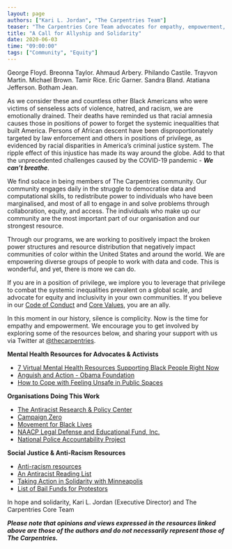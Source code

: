 ```yaml
---
layout: page
authors: ["Kari L. Jordan", "The Carpentries Team"]
teaser: "The Carpentries Core Team advocates for empathy, empowerment, and equity"
title: "A Call for Allyship and Solidarity"
date: 2020-06-03
time: "09:00:00"
tags: ["Community", "Equity"]
---
```

George Floyd. Breonna Taylor. Ahmaud Arbery. Philando Castile. Trayvon Martin. Michael Brown. Tamir Rice. Eric Garner. Sandra Bland. Atatiana Jefferson. Botham Jean.

As we consider these and countless other Black Americans who were victims of senseless acts of violence, hatred, and racism, we are emotionally drained. Their deaths have reminded us that racial amnesia causes those in positions of power to forget the systemic inequalities that built America. Persons of African descent have been disproportionately targeted by law enforcement and others in positions of privilege, as evidenced by racial disparities in America’s criminal justice system. The ripple effect of this injustice has made its way around the globe. Add to that the unprecedented challenges caused by the COVID-19 pandemic - ***We can’t breathe***.

We find solace in being members of The Carpentries community. Our community engages daily in the struggle to democratise data and computational skills, to redistribute power to individuals who have been marginalised, and most of all to engage in and solve problems through collaboration, equity, and access. The individuals who make up our community are the most important part of our organisation and our strongest resource.

Through our programs, we are working to positively impact the broken power structures and resource distribution that negatively impact communities of color within the United States and around the world. We are empowering diverse groups of people to work with data and code. This is wonderful, and yet, there is more we can do.

If you are in a position of privilege, we implore you to leverage that privilege to combat the systemic inequalities prevalent on a global scale, and advocate for equity and inclusivity in your own communities. If you believe in our [Code of Conduct](https://docs.carpentries.org/topic_folders/policies/code-of-conduct.html) and [Core Values](https://carpentries.org/values/), you are an ally.

In this moment in our history, silence is complicity. Now is the time for empathy and empowerment. We encourage you to get involved by exploring some of the resources below, and sharing your support with us via Twitter at [@thecarpentries](https://twitter.com/thecarpentries).

__Mental Health Resources for Advocates & Activists__
- [7 Virtual Mental Health Resources Supporting Black People Right Now](https://www.bonappetit.com/story/virtual-mental-health-resources)
- [Anguish and Action - Obama Foundation](https://www.obama.org/anguish-and-action/)
- [How to Cope with Feeling Unsafe in Public Spaces](https://www.arfa.co/articles/feeling-unsafe-in-public)

__Organisations Doing This Work__
- [The Antiracist Research & Policy Center](https://antiracismcenter.com/)
- [Campaign Zero](https://www.joincampaignzero.org/)
- [Movement for Black Lives](https://m4bl.org/)
- [NAACP Legal Defense and Educational Fund, Inc.](https://www.naacpldf.org/)
- [National Police Accountability Project](https://www.nlg-npap.org/)

__Social Justice & Anti-Racism Resources__
- [Anti-racism resources](https://docs.google.com/document/d/1BRlF2_zhNe86SGgHa6-VlBO-QgirITwCTugSfKie5Fs/preview?pru=AAABcqAHafE*RR16HB9WdNebV2vliDrTtw)
- [An Antiracist Reading List](https://www.nytimes.com/2019/05/29/books/review/antiracist-reading-list-ibram-x-kendi.html?smid=ig-nytbooks&utm_source=curalate_like2buy&utm_medium=curalate_like2buy_3R1Y8zBh__6b6c0a39-6df7-42c0-aeb9-104901a617a2&crl8_id=6b6c0a39-6df7-42c0-aeb9-104901a617a2)
- [Taking Action in Solidarity with Minneapolis](https://indivisible.org/resource/taking-action-solidarity-minneapolis)
- [List of Bail Funds for Protestors](https://bailfunds.github.io/)


In hope and solidarity,
Kari L. Jordan (Executive Director) and The Carpentries Core Team

***Please note that opinions and views expressed in the resources linked above are those of the authors and do not necessarily represent those of The Carpentries.***
